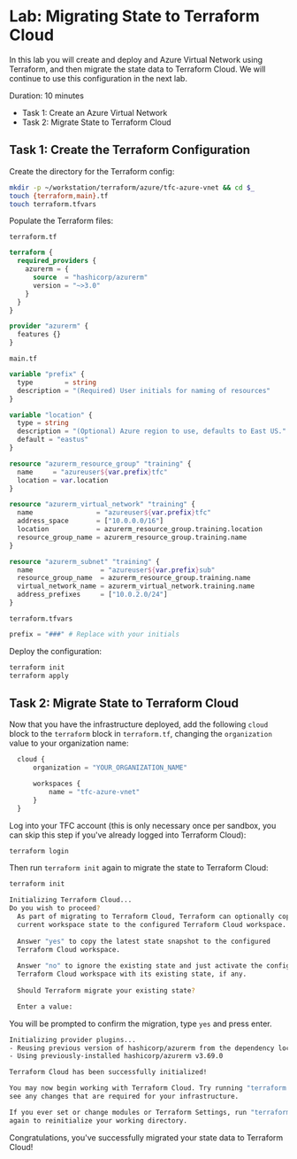# Lab: Migrating State to Terraform Cloud

In this lab you will create and deploy and Azure Virtual Network using Terraform, and then migrate the state data to Terraform Cloud. We will continue to use this configuration in the next lab.

Duration: 10 minutes

- Task 1: Create an Azure Virtual Network
- Task 2: Migrate State to Terraform Cloud

## Task 1: Create the Terraform Configuration

Create the directory for the Terraform config:

```bash
mkdir -p ~/workstation/terraform/azure/tfc-azure-vnet && cd $_
touch {terraform,main}.tf
touch terraform.tfvars
```

Populate the Terraform files:

`terraform.tf`

```terraform
terraform {
  required_providers {
    azurerm = {
      source  = "hashicorp/azurerm"
      version = "~>3.0"
    }
  }
}

provider "azurerm" {
  features {}
}
```

`main.tf`

```terraform
variable "prefix" {
  type        = string
  description = "(Required) User initials for naming of resources"
}

variable "location" {
  type = string
  description = "(Optional) Azure region to use, defaults to East US."
  default = "eastus"
}

resource "azurerm_resource_group" "training" {
  name     = "azureuser${var.prefix}tfc"
  location = var.location
}

resource "azurerm_virtual_network" "training" {
  name                = "azureuser${var.prefix}tfc"
  address_space       = ["10.0.0.0/16"]
  location            = azurerm_resource_group.training.location
  resource_group_name = azurerm_resource_group.training.name
}

resource "azurerm_subnet" "training" {
  name                 = "azureuser${var.prefix}sub"
  resource_group_name  = azurerm_resource_group.training.name
  virtual_network_name = azurerm_virtual_network.training.name
  address_prefixes     = ["10.0.2.0/24"]
}
```

`terraform.tfvars`

```terraform
prefix = "###" # Replace with your initials
```

Deploy the configuration:

```bash
terraform init
terraform apply
```

## Task 2: Migrate State to Terraform Cloud

Now that you have the infrastructure deployed, add the following `cloud` block to the `terraform` block in `terraform.tf`, changing the `organization` value to your organization name:

```terraform
  cloud {
      organization = "YOUR_ORGANIZATION_NAME"

      workspaces {
          name = "tfc-azure-vnet"
      }
  }

```

Log into your TFC account (this is only necessary once per sandbox, you can skip this step if you've already logged into Terraform Cloud):

```bash
terraform login
```

Then run `terraform init` again to migrate the state to Terraform Cloud:

```bash
terraform init
```

```bash
Initializing Terraform Cloud...
Do you wish to proceed?
  As part of migrating to Terraform Cloud, Terraform can optionally copy your
  current workspace state to the configured Terraform Cloud workspace.
  
  Answer "yes" to copy the latest state snapshot to the configured
  Terraform Cloud workspace.
  
  Answer "no" to ignore the existing state and just activate the configured
  Terraform Cloud workspace with its existing state, if any.
  
  Should Terraform migrate your existing state?

  Enter a value:
```

You will be prompted to confirm the migration, type `yes` and press enter.

```bash
Initializing provider plugins...
- Reusing previous version of hashicorp/azurerm from the dependency lock file
- Using previously-installed hashicorp/azurerm v3.69.0

Terraform Cloud has been successfully initialized!

You may now begin working with Terraform Cloud. Try running "terraform plan" to
see any changes that are required for your infrastructure.

If you ever set or change modules or Terraform Settings, run "terraform init"
again to reinitialize your working directory.
```

Congratulations, you've successfully migrated your state data to Terraform Cloud!